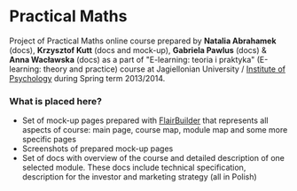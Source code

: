 # Practical Maths

Project of Practical Maths online course prepared by **Natalia Abrahamek** (docs), **Krzysztof Kutt** (docs and mock-up), **Gabriela Pawlus** (docs) & **Anna Wacławska** (docs) as a part of "E-learning: teoria i praktyka" (E-learning: theory and practice) course at Jagiellonian University / [Institute of Psychology] during Spring term 2013/2014.

### What is placed here?
- Set of mock-up pages prepared with [FlairBuilder] that represents all aspects of course: main page, course map, module map and some more specific pages
- Screenshots of prepared mock-up pages
- Set of docs with overview of the course and detailed description of one selected module. These docs include technical specification, description for the investor and marketing strategy (all in Polish)

[Institute of Psychology]: <http://www.psychologia.uj.edu.pl/index.php/eng/>
[FlairBuilder]: <http://www.flairbuilder.com/>
